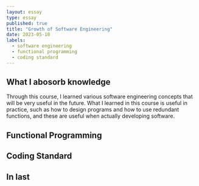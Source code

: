 ```yaml
---
layout: essay
type: essay
published: true
title: "Growth of Software Engineering"
date: 2023-05-10
labels:
  - software engineering
  - functional programming
  - coding standard
---
```



## What I abosorb knowledge

Through this course, I learned various software engineering concepts that will be very useful in the future. What I learned in this course is useful in practice, such as how to design programs and how to use redundant functions, and these are useful when actually developing software.

## Functional Programming


## Coding Standard


## In last

